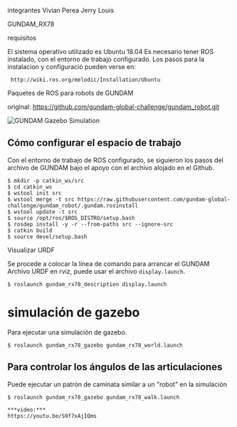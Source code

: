 integrantes 
Vivian Perea
Jerry Louis

GUNDAM_RX78

requisitos 

El sistema operativo utilizado es Ubuntu 18.04 Es necesario tener ROS instalado, con el entorno de trabajo configurado. Los pasos para la instalacion y configuració pueden verse en:
```
 http://wiki.ros.org/melodic/Installation/Ubuntu
```

Paquetes de ROS para robots de GUNDAM 

original: https://github.com/gundam-global-challenge/gundam_robot.git


![GUNDAM Gazebo Simulation](imgs/gundam_AKG.jpg)


Cómo configurar el espacio de trabajo
----------------------
Con el entorno de trabajo de ROS configurado, se siguieron los pasos del archivo de GUNDAM bajo el apoyo con el archivo alojado en el Github.

```
$ mkdir -p catkin_ws/src
$ cd catkin_ws
$ wstool init src
$ wstool merge -t src https://raw.githubusercontent.com/gundam-global-challenge/gundam_robot/.gundam.rosinstall
$ wstool update -t src
$ source /opt/ros/$ROS_DISTRO/setup.bash
$ rosdep install -y -r --from-paths src --ignore-src
$ catkin build
$ source devel/setup.bash
```

Visualizar URDF

Se procede a colocar la línea de comando para arrancar el GUNDAM
Archivo URDF en rviz, puede usar el archivo `display.launch`.
```
$ roslaunch gundam_rx78_description display.launch
```

simulación de gazebo
============================

Para ejecutar una simulación de gazebo.

```
$ roslaunch gundam_rx78_gazebo gundam_rx78_world.launch
```

Para controlar los ángulos de las articulaciones
------------

Puede ejecutar un patrón de caminata similar a un "robot" en la simulación

```
$ roslaunch gundam_rx78_gazebo gundam_rx78_walk.launch
```

```
***video:***
https://youtu.be/S9f7xAjIQms




